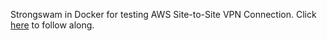 Strongswam in Docker for testing AWS Site-to-Site VPN Connection. Click [here](https://kjanshair.github.io/2019/06/08/setting-up-aws-managed-s2s-vpn-vpg-1-2/) to follow along.